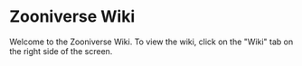 Zooniverse Wiki
==================
Welcome to the Zooniverse Wiki. To view the wiki, click on the "Wiki" tab on the right side of the screen.
